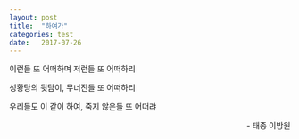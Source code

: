 ```yaml
---
layout: post
title:  "하여가"
categories: test
date:   2017-07-26
---
```


<p>이런들 또 어떠하며 저런들 또 어떠하리</p>
<p>성황당의 뒷담이, 무너진들 또 어떠하리</p>
<p>우리들도 이 같이 하여, 죽지 않은들 또 어떠랴</p>
<p style="text-align:right;">- 태종 이방원</p>